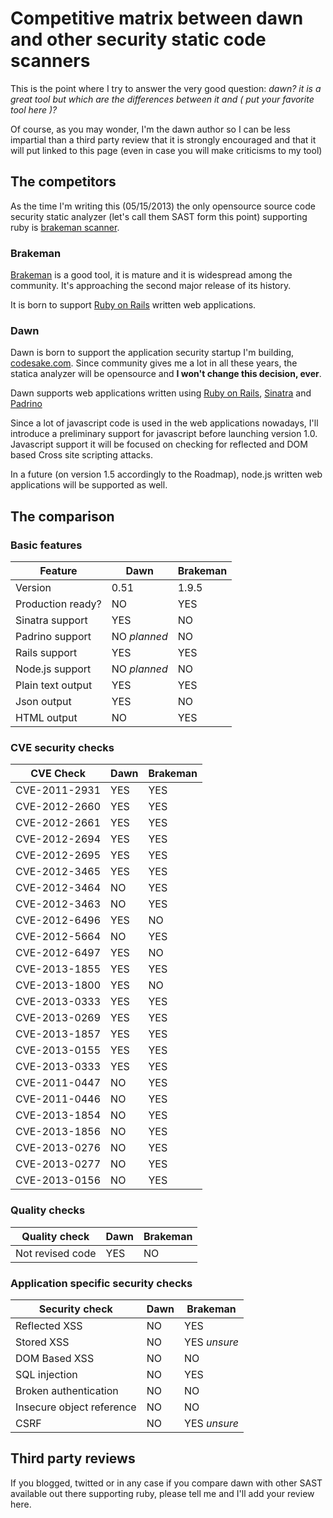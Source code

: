 # Competitive matrix between dawn and other security static code scanners

This is the point where I try to answer the very good question: _dawn? it is a
great tool but which are the differences between it and ( put your favorite
tool here )?_

Of course, as you may wonder, I'm the dawn author so I can be less impartial
than a third party review that it is strongly encouraged and that it will put
linked to this page (even in case you will make criticisms to my tool)

## The competitors

As the time I'm writing this (05/15/2013) the only opensource source code
security static analyzer (let's call them SAST form this point) supporting ruby
is [brakeman scanner](http://brakemanscanner.org/).

### Brakeman

[Brakeman](http://brakemanscanner.org) is a good tool, it is mature and it is
widespread among the community. It's approaching the second major release of
its history.

It is born to support [Ruby on Rails](http://rubyonrails.org) written web
applications.

### Dawn

Dawn is born to support the application security startup I'm building,
[codesake.com](http://codesake.com). Since community gives me a lot in all
these years, the statica analyzer will be opensource and **I won't change this
decision, ever**.

Dawn supports web applications written using 
[Ruby on Rails](http://rubyonrails.org), [Sinatra](http://sinatrarb.com) and
[Padrino](http://padrinorb.com)

Since a lot of javascript code is used in the web applications nowadays, I'll
introduce a preliminary support for javascript before launching version 1.0.
Javascript support it will be focused on checking for reflected and DOM based
Cross site scripting attacks.

In a future (on version 1.5 accordingly to the Roadmap), node.js written web
applications will be supported as well.

## The comparison

### Basic features

|Feature                | Dawn          | Brakeman          |
|-----------------------|---------------|-------------------|
| Version               | 0.51          | 1.9.5             |
| Production ready?     | NO            | YES               |
| Sinatra support       | YES           | NO                |
| Padrino support       | NO *planned*  | NO                |
| Rails support         | YES           | YES               |
| Node.js support       | NO *planned*  | NO                |
| Plain text output     | YES           | YES               |
| Json output           | YES           | NO                |
| HTML output           | NO            | YES               |

### CVE security checks

| CVE Check             | Dawn          | Brakeman          |
|-----------------------|---------------|-------------------|
| CVE-2011-2931         | YES           | YES               |
| CVE-2012-2660         | YES           | YES               |
| CVE-2012-2661         | YES           | YES               |
| CVE-2012-2694         | YES           | YES               |
| CVE-2012-2695         | YES           | YES               |
| CVE-2012-3465         | YES           | YES               |
| CVE-2012-3464         | NO            | YES               |
| CVE-2012-3463         | NO            | YES               |
| CVE-2012-6496         | YES           | NO                |
| CVE-2012-5664         | NO            | YES               |
| CVE-2012-6497         | YES           | NO                |
| CVE-2013-1855         | YES           | YES               |
| CVE-2013-1800         | YES           | NO                |
| CVE-2013-0333         | YES           | YES               |
| CVE-2013-0269         | YES           | YES               |
| CVE-2013-1857         | YES           | YES               |
| CVE-2013-0155         | YES           | YES               |
| CVE-2013-0333         | YES           | YES               |
| CVE-2011-0447         | NO            | YES               |
| CVE-2011-0446         | NO            | YES               |
| CVE-2013-1854         | NO            | YES               |
| CVE-2013-1856         | NO            | YES               |
| CVE-2013-0276         | NO            | YES               |
| CVE-2013-0277         | NO            | YES               |
| CVE-2013-0156         | NO            | YES               |

### Quality checks

| Quality check         | Dawn          | Brakeman          |
|-----------------------|---------------|-------------------|
| Not revised code      | YES           | NO                |


### Application specific security checks

| Security check              | Dawn          | Brakeman          |
|-----------------------------|---------------|-------------------|
| Reflected XSS               | NO            | YES               |
| Stored XSS                  | NO            | YES *unsure*      |
| DOM Based XSS               | NO            | NO                |
| SQL injection               | NO            | YES               |
| Broken authentication       | NO            | NO                |
| Insecure object reference   | NO            | NO                |
| CSRF                        | NO            | YES *unsure*      |


## Third party reviews

If you blogged, twitted or in any case if you compare dawn with other SAST
available out there supporting ruby, please tell me and I'll add your review
here.


